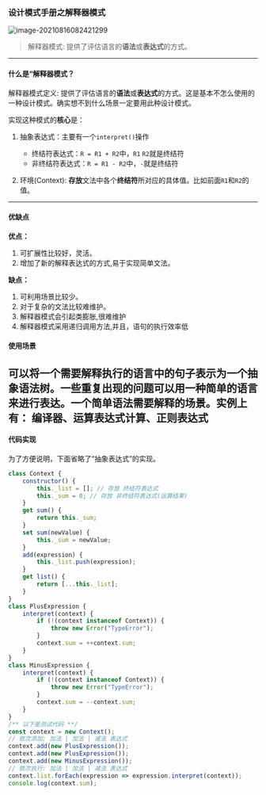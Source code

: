 ### 设计模式手册之解释器模式

![image-20210816082421299](https://gitee.com/p_pj/pig/raw/master/img/image-20210816082421299.png)

> 解释器模式: 提供了评估语言的**语法**或**表达式**的方式。

-------

#### 什么是“解释器模式？

解释器模式定义: 提供了评估语言的**语法**或**表达式**的方式。这是基本不怎么使用的一种设计模式。确实想不到什么场景一定要用此种设计模式。

实现这种模式的**核心**是：

1. 抽象表达式：主要有一个`interpret()`操作
   - 终结符表达式：`R = R1 + R2`中，`R1` `R2`就是终结符
   - 非终结符表达式：`R = R1 - R2`中，`-`就是终结符

2. 环境(Context): **存放**文法中各个**终结符**所对应的具体值。比如前面`R1`和`R2`的值。

--------

#### 优缺点

**优点：**

1. 可扩展性比较好，灵活。
2. 增加了新的解释表达式的方式,易于实现简单文法。

**缺点：**

1. 可利用场景比较少。
2. 对于复杂的文法比较难维护。
3. 解释器模式会引起类膨胀,很难维护
4. 解释器模式采用递归调用方法,并且，语句的执行效率低

#### 使用场景

 可以将一个需要解释执行的语言中的句子表示为一个抽象语法树。一些重复出现的问题可以用一种简单的语言来进行表达。一个简单语法需要解释的场景。实例上有： 编译器、运算表达式计算、正则表达式
----

#### 代码实现

为了方便说明，下面省略了“抽象表达式”的实现。

```js
class Context {
    constructor() {
        this._list = []; // 存放 终结符表达式
        this._sum = 0; // 存放 非终结符表达式(运算结果)
    }
    get sum() {
        return this._sum;
    }
    set sum(newValue) {
        this._sum = newValue;
    }
    add(expression) {
        this._list.push(expression);
    }
    get list() {
        return [...this._list];
    }
}
class PlusExpression {
    interpret(context) {
        if (!(context instanceof Context)) {
            throw new Error("TypeError");
        }
        context.sum = ++context.sum;
    }
}
class MinusExpression {
    interpret(context) {
        if (!(context instanceof Context)) {
            throw new Error("TypeError");
        }
        context.sum = --context.sum;
    }
}
/** 以下是测试代码 **/
const context = new Context();
// 依次添加: 加法 | 加法 | 减法 表达式
context.add(new PlusExpression());
context.add(new PlusExpression());
context.add(new MinusExpression());
// 依次执行: 加法 | 加法 | 减法 表达式
context.list.forEach(expression => expression.interpret(context));
console.log(context.sum);
```